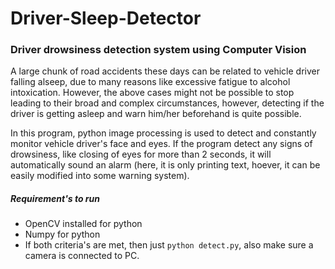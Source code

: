 # Driver-Sleep-Detector

### Driver drowsiness detection system using Computer Vision

A large chunk of road accidents these days can be related to vehicle driver falling alseep, due to many reasons like excessive fatigue to alcohol intoxication. However, the above cases might not be possible to stop leading to their broad and complex circumstances, however, detecting if the driver is getting asleep and warn him/her beforehand is quite possible. 

In this program, python image processing is used to detect and constantly monitor vehicle driver's face and eyes. If the program detect any signs of drowsiness, like closing of eyes for more than 2 seconds, it will automatically sound an alarm (here, it is only printing text, hoever, it can be easily modified into some warning system). 

##### Requirement's to run 

 - OpenCV installed for python
 - Numpy for python
 - If both criteria's are met, then just `python detect.py`, also make sure a camera is connected to PC.
